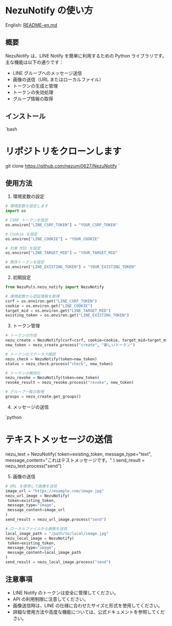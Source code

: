 # NezuNotify の使い方

English: [README-en.md](README-en.md)

## 概要

NezuNotify は、LINE Notify を簡単に利用するための Python ライブラリです。主な機能は以下の通りです：

- LINE グループへのメッセージ送信
- 画像の送信（URL またはローカルファイル）
- トークンの生成と管理
- トークンの失効処理
- グループ情報の取得

## インストール

`bash

# リポジトリをクローンします

git clone https://github.com/nezumi0627/NezuNotify
`

## 使用方法

1. 環境変数の設定

```python
# 環境変数を設定します
import os

# CSRF トークンを設定
os.environ["LINE_CSRF_TOKEN"] = "YOUR_CSRF_TOKEN"

# Cookie を設定
os.environ["LINE_COOKIE"] = "YOUR_COOKIE"

# 対象 MID を設定
os.environ["LINE_TARGET_MID"] = "YOUR_TARGET_MID"

# 既存トークンを設定
os.environ["LINE_EXISTING_TOKEN"] = "YOUR_EXISTING_TOKEN"
```

2. 初期設定

```python
from NezuPuls.nezu_notify import NezuNotify

# 環境変数から認証情報を取得
csrf = os.environ.get("LINE_CSRF_TOKEN")
cookie = os.environ.get("LINE_COOKIE")
target_mid = os.environ.get("LINE_TARGET_MID")
existing_token = os.environ.get("LINE_EXISTING_TOKEN")
```

3. トークン管理

```python
# トークンの作成
nezu_create = NezuNotify(csrf=csrf, cookie=cookie, target_mid=target_mid)
new_token = nezu_create.process("create", "新しいトークン")

# トークンのステータス確認
nezu_check = NezuNotify(token=new_token)
status = nezu_check.process("check", new_token)

# トークンの無効化
nezu_revoke = NezuNotify(token=new_token)
revoke_result = nezu_revoke.process("revoke", new_token)

# グループ一覧の取得
groups = nezu_create.get_groups()
```

4. メッセージの送信

`python

# テキストメッセージの送信

nezu_text = NezuNotify(
token=existing_token,
message_type="text",
message_content="これはテストメッセージです。"
)
send_result = nezu_text.process("send")
`

5. 画像の送信

```python
# URL を使用して画像を送信
image_url = "https://example.com/image.jpg"
nezu_url_image = NezuNotify(
 token=existing_token,
 message_type="image",
 message_content=image_url
)
send_result = nezu_url_image.process("send")

# ローカルファイルから画像を送信
local_image_path = "/path/to/local/image.jpg"
nezu_local_image = NezuNotify(
 token=existing_token,
 message_type="image",
 message_content=local_image_path
)
send_result = nezu_local_image.process("send")
```

## 注意事項

- LINE Notify のトークンは安全に管理してください。
- API の利用制限に注意してください。
- 画像送信時は、LINE の仕様に合わせたサイズと形式を使用してください。
- 詳細な使用方法や高度な機能については、公式ドキュメントを参照してください。
